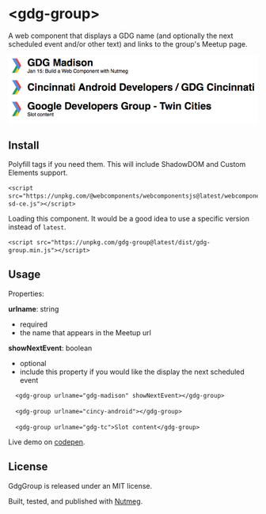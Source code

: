 &lt;gdg-group&gt;
====

A web component that displays a GDG name (and optionally the next scheduled event and/or other text) and links to the group's Meetup page.

![demo image](https://raw.githubusercontent.com/pearlbea/gdg-group/master/demo.png)


Install
----

Polyfill tags if you need them. This will include ShadowDOM and Custom Elements support.

```
<script src="https://unpkg.com/@webcomponents/webcomponentsjs@latest/webcomponents-sd-ce.js"></script>
```

Loading this component. It would be a good idea to use a specific version instead of `latest`.

```
<script src="https://unpkg.com/gdg-group@latest/dist/gdg-group.min.js"></script>
```


Usage
----

Properties: 

**urlname**: string
  - required
  - the name that appears in the Meetup url

**showNextEvent**: boolean
  - optional
  - include this property if you would like the display the next scheduled event

```
  <gdg-group urlname="gdg-madison" showNextEvent></gdg-group>

  <gdg-group urlname="cincy-android"></gdg-group>

  <gdg-group urlname="gdg-tc">Slot content</gdg-group>

```

Live demo on [codepen](https://codepen.io/pearlbea/pen/BJJPBR).

License
----

GdgGroup is released under an MIT license.

Built, tested, and published with [Nutmeg](https://nutmeg.tools).
